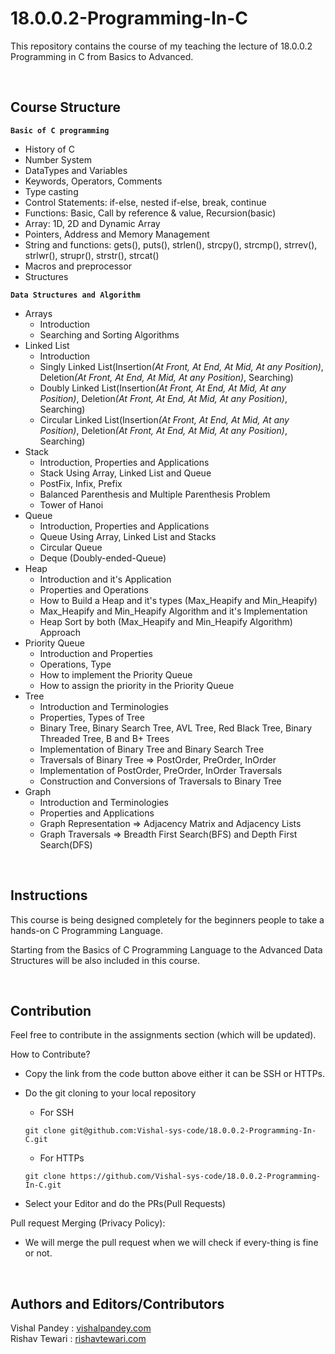 # 18.0.0.2-Programming-In-C

This repository contains the course of my teaching the lecture of 18.0.0.2 Programming in C from Basics to Advanced.

<br>

## Course Structure

<b>```Basic of C programming```</b>

* History of C
* Number System
* DataTypes and Variables
* Keywords, Operators, Comments
* Type casting
* Control Statements: if-else, nested if-else, break, continue
* Functions: Basic, Call by reference & value, Recursion(basic)
* Array: 1D, 2D and Dynamic Array
* Pointers, Address and Memory Management
* String and functions: gets(), puts(), strlen(), strcpy(), strcmp(), strrev(), strlwr(), strupr(), strstr(), strcat()
* Macros and preprocessor
* Structures

<b>```Data Structures and Algorithm```</b>
* Arrays
    * Introduction
    * Searching and Sorting Algorithms
* Linked List
    * Introduction
    * Singly Linked List(Insertion<i>(At Front, At End, At Mid, At any Position)</i>, Deletion<i>(At Front, At End, At Mid, At any Position)</i>, Searching)
    * Doubly Linked List(Insertion<i>(At Front, At End, At Mid, At any Position)</i>, Deletion<i>(At Front, At End, At Mid, At any Position)</i>, Searching)
    * Circular Linked List(Insertion<i>(At Front, At End, At Mid, At any Position)</i>, Deletion<i>(At Front, At End, At Mid, At any Position)</i>, Searching)
* Stack
    * Introduction, Properties and Applications
    * Stack Using Array, Linked List and Queue
    * PostFix, Infix, Prefix
    * Balanced Parenthesis and Multiple Parenthesis Problem
    * Tower of Hanoi
* Queue 
    * Introduction, Properties and Applications
    * Queue Using Array, Linked List and Stacks
    * Circular Queue
    * Deque (Doubly-ended-Queue)
* Heap
    * Introduction and it's Application
    * Properties and Operations
    * How to Build a Heap and it's types (Max_Heapify and Min_Heapify)
    * Max_Heapify and Min_Heapify Algorithm and it's Implementation
    * Heap Sort by both (Max_Heapify and Min_Heapify Algorithm) Approach
* Priority Queue
    * Introduction and Properties
    * Operations, Type
    * How to implement the Priority Queue
    * How to assign the priority in the Priority Queue
* Tree
    * Introduction and Terminologies
    * Properties, Types of Tree
    * Binary Tree, Binary Search Tree, AVL Tree, Red Black Tree, Binary Threaded Tree, B and B+ Trees
    * Implementation of Binary Tree and Binary Search Tree
    * Traversals of Binary Tree => PostOrder, PreOrder, InOrder
    * Implementation of PostOrder, PreOrder, InOrder Traversals
    * Construction and Conversions of Traversals to Binary Tree
* Graph
    * Introduction and Terminologies
    * Properties and Applications
    * Graph Representation => Adjacency Matrix and Adjacency Lists
    * Graph Traversals => Breadth First Search(BFS) and Depth First Search(DFS)


<br>

## Instructions

This course is being designed completely for the beginners people to take a hands-on C Programming Language.

Starting from the Basics of C Programming Language to the Advanced Data Structures will be also included in this course.

<br>

## Contribution

Feel free to contribute in the assignments section (which will be updated). 

How to Contribute? <br>
    
* Copy the link from the code button above either it can be SSH or HTTPs.
* Do the git cloning to your local repository

    * For SSH 
    ```
    git clone git@github.com:Vishal-sys-code/18.0.0.2-Programming-In-C.git
    ```

    * For HTTPs 
    ```
    git clone https://github.com/Vishal-sys-code/18.0.0.2-Programming-In-C.git
    ```
* Select your Editor and do the PRs(Pull Requests)

Pull request Merging (Privacy Policy): 

* We will merge the pull request when we will check if every-thing is fine or not.

<br>

## Authors and Editors/Contributors
Vishal Pandey : <a href = "vishal-sys-code.github.io">vishalpandey.com</a> <br/>
Rishav Tewari : <a href = "https://github.com/psychopass-me">rishavtewari.com</a>

